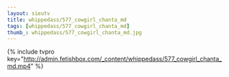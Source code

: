 ```yaml
--- 
layout: sieutv
title: whippedass/577_cowgirl_chanta_md
tags: [whippedass/577_cowgirl_chanta_md]
thumb_: whippedass/577_cowgirl_chanta_md.jpg
---
```

{% include tvpro key="http://admin.fetishbox.com/_content/whippedass/577_cowgirl_chanta_md.mp4" %} 
